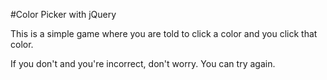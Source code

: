 #Color Picker with jQuery

This is a simple game where you are told to click a color and you click that color.

If you don't and you're incorrect, don't worry. You can try again.
